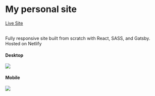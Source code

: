 <h1>
  My personal site
</h1>
<div>
  <a href="https://tommy-li.com/">Live Site</a>
</div>
<br />
<p>Fully responsive site built from scratch with React, SASS, and Gatsby. Hosted on Netlify</p>


<div>
  <h4>Desktop</h4>
 <img style="max-width:400px;" src="https://i.imgur.com/Dy3dyjv.png">
</div>

<div>
  <h4>Mobile</h4>
 <img style="max-width:100px;" src="https://i.imgur.com/JoGHFUs.png">
</div>
